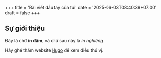 +++
title = 'Bài viết đầu tay của tui'
date = '2025-06-03T08:40:39+07:00'
draft = false
+++
## Sự giới thiệu

Đây là chữ **in đậm**, và chứ sau này là *in nghiêng*

Hãy ghé thăm website [Hugo](https://gohugo.io) để xem điều thú vị.
